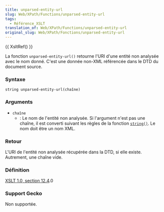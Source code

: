 ```yaml
---
title: unparsed-entity-url
slug: Web/XPath/Functions/unparsed-entity-url
tags:
  - Référence_XSLT
translation_of: Web/XPath/Functions/unparsed-entity-url
original_slug: Web/XPath/Fonctions/unparsed-entity-url
---
```


{{ XsltRef() }}

La fonction `unparsed-entity-url()` retourne l'URI d'une entité non analysée avec le nom donné. C'est une donnée non-XML référencée dans le DTD du document source.

### Syntaxe

```
string unparsed-entity-url(chaîne)
```

### Arguments

- `chaîne`
  - : Le nom de l'entité non analysée. Si l'argument n'est pas une chaîne, il est converti suivant les règles de la fonction [`string()`](/fr/XPath/Fonctions/string). Le nom doit être un nom XML.

### Retour

L'URI de l'entité non analysée récupérée dans la DTD, si elle existe. Autrement, une chaîne vide.

### Définition

[XSLT 1.0, section 12.4](http://www.w3.org/TR/xslt#function-unparsed-entity-uri).0

### Support Gecko

Non supportée.
